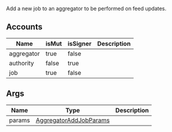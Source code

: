 Add a new job to an aggregator to be performed on feed updates.

## Accounts

| Name       | isMut | isSigner | Description |
| ---------- | ----- | -------- | ----------- |
| aggregator | true  | false    |             |
| authority  | false | true     |             |
| job        | true  | false    |             |

## Args

| Name   | Type                                                               | Description |
| ------ | ------------------------------------------------------------------ | ----------- |
| params | [AggregatorAddJobParams](/solana/idl/types/aggregatoraddjobparams) |             |
